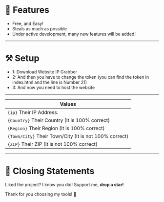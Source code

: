 # 💎 Features
* Free, and Easy!
* Steals as much as possible
* Under active development, many new features will be added!

---

# ⚒️ Setup
- 1: Download Website IP Grabber
- 2: And then you have to change the token (you can find the token in index.html and the line is Number 21)
- 3: And now you need to host the website
---

| Values |
|--------|
| `{ip}` Their IP Address. |
| `{Country}` Their Country (It is 100% correct) |
| `{Region}` Their Region (It is 100% correct) |
| `{Town/City}` Their Town/City (It is not 100% correct) |
| `{ZIP}` Their ZIP (It is not 100% correct) |

---

# 📜 Closing Statements

Liked the project? I know you did! Support me, **drop a star!** 

Thank for you choosing my tools! 🙏

